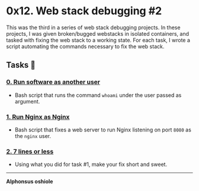 # 0x12. Web stack debugging #2

This was the third in a series of web stack debugging projects. In these
projects, I was given broken/bugged webstacks in isolated containers,
and tasked with fixing the web stack to a working state. For each
task, I wrote a script automating the commands necessary to fix the
web stack.

## Tasks :page_with_curl:

### [0. Run software as another user](./0-iamsomeoneelse)
* Bash script that runs the command `whoami` under the user passed as argument.

### [1. Run Nginx as Nginx](./1-run_nginx_as_nginx)
* Bash script that fixes a web server to run Nginx listening on port `8080` as the `nginx` user.

### [2. 7 lines or less](./100-fix_in_7_lines_or_less)
* Using what you did for task #1, make your fix short and sweet.

---

**Alphonsus oshiole**
